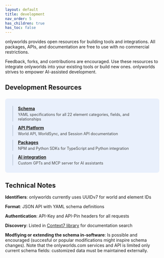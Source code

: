 ```yaml
---
layout: default
title: development
nav_order: 5
has_children: true
has_toc: false
---
```

 

onlyworlds provides open resources for building tools and integrations. All packages, APIs, and documentation are free to use with no commercial restrictions.

Feedback, forks, and contributions are encouraged. Use these resources to integrate onlyworlds into your existing tools or build new ones. onlyworlds strives to empower AI-assisted development.

## Development Resources

<div style="background: rgba(59, 130, 246, 0.1); border-radius: 8px; padding: 24px; margin: 24px 0;">
  <div style="display: grid; gap: 12px;">
    <div style="border-left: 2px solid rgba(148, 163, 184, 0.5); padding-left: 16px;">
      <strong><a href="schema/" style="color: inherit;">Schema</a></strong>
      <div style="margin-top: 4px; font-size: 0.9em; opacity: 0.8;">YAML specifications for all 22 element categories, fields, and relationships</div>
    </div>
    <div style="border-left: 2px solid rgba(148, 163, 184, 0.5); padding-left: 16px;">
      <strong><a href="api-reference/" style="color: inherit;">API Platform</a></strong>
      <div style="margin-top: 4px; font-size: 0.9em; opacity: 0.8;">World API, WorldSync, and Session API documentation</div>
    </div>
    <div style="border-left: 2px solid rgba(148, 163, 184, 0.5); padding-left: 16px;">
      <strong><a href="packages/" style="color: inherit;">Packages</a></strong>
      <div style="margin-top: 4px; font-size: 0.9em; opacity: 0.8;">NPM and Python SDKs for TypeScript and Python integration</div>
    </div>
    <div style="border-left: 2px solid rgba(148, 163, 184, 0.5); padding-left: 16px;">
      <strong><a href="ai-integration/" style="color: inherit;">AI integration</a></strong>
      <div style="margin-top: 4px; font-size: 0.9em; opacity: 0.8;">Custom GPTs and MCP server for AI assistants</div>
    </div>
  </div>
</div>
 

## Technical Notes


**Identifiers**: onlyworlds currently uses UUIDv7 for world and element IDs

**Format**: JSON API with YAML schema definitions

**Authentication**: API-Key and API-Pin headers for all requests

**Discovery**: Listed in [Context7 library](https://context7.com/OnlyWorlds/onlyworlds) for documentation search 

**Modfiying or extending the schema in-software**: Is possible and encouraged (succesful or popular modifications might inspire schema changes). Note that the onlyworlds.com services and API is limited only current schema fields: customized data must be maintained externally.  

 